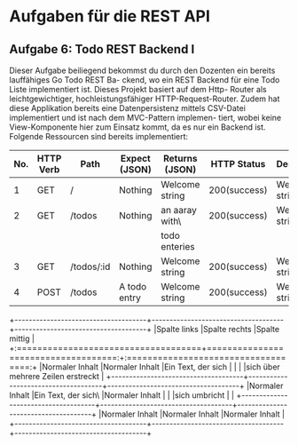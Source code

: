 # Aufgaben für die REST API 

## Aufgabe 6: Todo REST Backend I
Dieser Aufgabe beiliegend bekommst du durch den Dozenten ein bereits lauffähiges Go Todo REST Ba-
ckend, wo ein REST Backend für eine Todo Liste implementiert ist. Dieses Projekt basiert auf dem Http-
Router als leichtgewichtiger, hochleistungsfähiger HTTP-Request-Router. Zudem hat diese Applikation
bereits eine Datenpersistenz mittels CSV-Datei implementiert und ist nach dem MVC-Pattern implemen-
tiert, wobei keine View-Komponente hier zum Einsatz kommt, da es nur ein Backend ist.
Folgende Ressourcen sind bereits implementiert:

| No. | HTTP Verb | Path      | Expect (JSON) | Returns (JSON) | HTTP Status | Description  |
|-----|-----------|-----------|---------------|----------------|-------------|--------------|
|1    |GET        |/          |Nothing        |Welcome string  |200(success) |Welcome string|
|2    |GET        |/todos     |Nothing        |an aaray with\  |200(success) |Welcome string|
|     |           |           |               |todo enteries   |             |              |
|3    |GET        |/todos/:id |Nothing        |Welcome string  |200(success) |Welcome string|
|4    |POST       |/todos     |A todo entry   |Welcome string  |200(success) |Welcome string|

+-------------------------------------+-------------------------------------+-------------------------------------+
|Spalte links                         |Spalte rechts                        |Spalte mittig                        | 
+:====================================+====================================:+:===================================:+
|Normaler Inhalt                      |Normaler Inhalt                      |Ein Text, der sich                   | 
|                                     |                                     |sich über mehrere Zeilen erstreckt   | 
+-------------------------------------+-------------------------------------+-------------------------------------+
|Normaler Inhalt                      |Ein Text, der sich\                  |Normaler Inhalt                      | 
|                                     |sich umbricht                        |                                     | 
+-------------------------------------+-------------------------------------+-------------------------------------+
|Normaler Inhalt                      |Normaler Inhalt                      |Normaler Inhalt                      | 
+-------------------------------------+-------------------------------------+-------------------------------------+